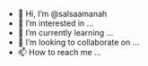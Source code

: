 - 👋 Hi, I’m @salsaamanah
- 👀 I’m interested in ...
- 🌱 I’m currently learning ...
- 💞️ I’m looking to collaborate on ...
- 📫 How to reach me ...

<!---
salsaamanah/salsaamanah is a ✨ special ✨ repository because its `README.md` (this file) appears on your GitHub profile.
You can click the Preview link to take a look at your changes.
--->
